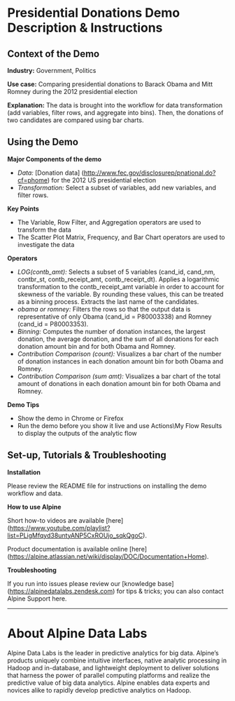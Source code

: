 # Presidential Donations Demo Description & Instructions


## Context of the Demo

__Industry:__ Government, Politics 

__Use case:__ Comparing presidential donations to Barack Obama and Mitt Romney during the 2012 presidential election

__Explanation:__ The data is brought into the workflow for data transformation (add variables, filter rows, and aggregate into bins). Then, the donations of two candidates are compared using bar charts.


## Using the Demo

__Major Components of the demo__

* _Data:_ [Donation data] (http://www.fec.gov/disclosurep/pnational.do?cf=phome) for the 2012 US presidential election 
* _Transformation:_ Select a subset of variables, add new variables, and filter rows.

__Key Points__

* The Variable, Row Filter, and Aggregation operators are used to transform the data
* The Scatter Plot Matrix, Frequency, and Bar Chart operators are used to investigate the data 

__Operators__

* _LOG(contb_amt):_ Selects a subset of 5 variables (cand_id, cand_nm, contbr_st, contb_receipt_amt, contb_receipt_dt). Applies a logarithmic transformation to the contb_receipt_amt variable in order to account for skewness of the variable. By rounding these values, this can be treated as a binning process. Extracts the last name of the candidates.
* _obama or romney:_ Filters the rows so that the output data is representative of only Obama (cand_id = P80003338) and Romney (cand_id = P80003353).
* _Binning:_ Computes the number of donation instances, the largest donation, the average donation, and the sum of all donations for each donation amount bin and for both Obama and Romney.
* _Contribution Comparison (count):_ Visualizes a bar chart of the number of donation instances in each donation amount bin for both Obama and Romney.
* _Contribution Comparison (sum amt):_ Visualizes a bar chart of the total amount of donations in each donation amount bin for both Obama and Romney.

__Demo Tips__

* Show the demo in Chrome or Firefox
* Run the demo before you show it live and use Actions\My Flow Results to display the outputs of the analytic flow

## Set-up, Tutorials & Troubleshooting

__Installation__

Please review the README file for instructions on installing the demo workflow and data.

__How to use Alpine__

Short how-to videos are available [here] (https://www.youtube.com/playlist?list=PLigMfqyd38untyANP5CxROUjo_sqkQgoC).

Product documentation is available online [here] (https://alpine.atlassian.net/wiki/display/DOC/Documentation+Home).

__Troubleshooting__

If you run into issues please review our [knowledge base] (https://alpinedatalabs.zendesk.com) for tips & tricks; you can also contact Alpine Support here.

-----

# About Alpine Data Labs

Alpine Data Labs is the leader in predictive analytics for big data. Alpine’s products uniquely combine intuitive interfaces, native analytic processing in Hadoop and in-database, and lightweight deployment to deliver solutions that harness the power of parallel computing platforms and realize the predictive value of big data analytics. Alpine enables data experts and novices alike to rapidly develop predictive analytics on Hadoop.
 